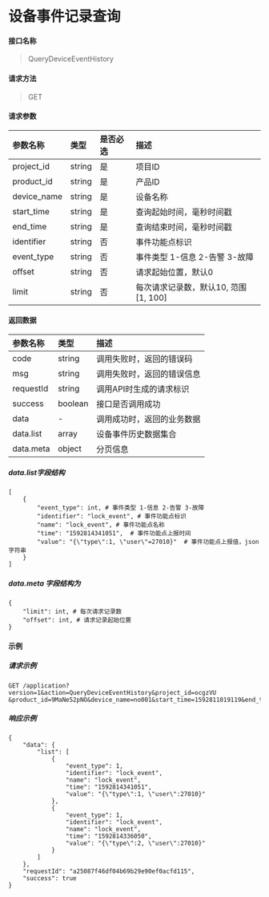 # 设备事件记录查询

#### 接口名称

> QueryDeviceEventHistory

#### 请求方法

> GET

#### 请求参数
|参数名称 | 类型 | 是否必选 | 描述 |
|:- | :- | :- | :- |
|project_id | string | 是 | 项目ID |
|product_id | string | 是| 产品ID |
|device_name | string | 是 | 设备名称 |
|start_time | string | 是 | 查询起始时间，毫秒时间戳 |
|end_time | string | 是 | 查询结束时间，毫秒时间戳 |
|identifier | string | 否 | 事件功能点标识 |
|event_type | string | 否 | 事件类型 1-信息 2-告警 3-故障 |
|offset | string | 否 | 请求起始位置，默认0 |
|limit | string | 否 | 每次请求记录数，默认10, 范围[1, 100] |

#### 返回数据
|参数名称 | 类型 | 描述 |
|:- | :- | :- |
| code | string | 调用失败时，返回的错误码 |
| msg  | string | 调用失败时，返回的错误信息 |
| requestId | string | 调用API时生成的请求标识  |
| success | boolean | 接口是否调用成功 |
| data | - | 调用成功时，返回的业务数据 |
| data.list | array | 设备事件历史数据集合 |
| data.meta | object | 分页信息 |

##### data.list字段结构
```
[
    {
        "event_type": int, # 事件类型 1-信息 2-告警 3-故障
        "identifier": "lock_event", # 事件功能点标识
        "name": "lock_event", # 事件功能点名称
        "time": "1592814341051",  # 事件功能点上报时间
        "value": "{\"type\":1, \"user\"=27010}"  # 事件功能点上报值，json字符串
    }
]
```
##### data.meta 字段结构为

```
{
    "limit": int, # 每次请求记录数
    "offset": int, # 请求记录起始位置
}
```
#### 示例

##### 请求示例

```
GET /application?version=1&action=QueryDeviceEventHistory&project_id=ocgzVU
&product_id=9MaNe52pNO&device_name=no001&start_time=1592811019119&end_time=1592811198213

```

##### 响应示例

```
{
    "data": {
        "list": [ 
            {
                "event_type": 1,
                "identifier": "lock_event",
                "name": "lock_event",
                "time": "1592814341051",
                "value": "{\"type\":1, \"user\":27010}"
            },
            {
                "event_type": 1,
                "identifier": "lock_event",
                "name": "lock_event",
                "time": "1592814336050",
                "value": "{\"type\":2, \"user\":27010}"
            }
        ]
    },
    "requestId": "a25087f46df04b69b29e90ef0acfd115", 
    "success": true
}
```